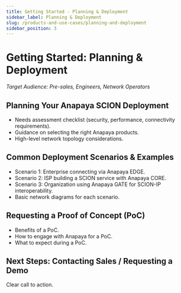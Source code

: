 ```yaml
---
title: Getting Started - Planning & Deployment
sidebar_label: Planning & Deployment
slug: /products-and-use-cases/planning-and-deployment
sidebar_position: 3
---
```


# Getting Started: Planning & Deployment

_Target Audience: Pre-sales, Engineers, Network Operators_

## Planning Your Anapaya SCION Deployment

- Needs assessment checklist (security, performance, connectivity requirements).
- Guidance on selecting the right Anapaya products.
- High-level network topology considerations.

## Common Deployment Scenarios & Examples

- Scenario 1: Enterprise connecting via Anapaya EDGE.
- Scenario 2: ISP building a SCION service with Anapaya CORE.
- Scenario 3: Organization using Anapaya GATE for SCION-IP interoperability.
- Basic network diagrams for each scenario.

## Requesting a Proof of Concept (PoC)

- Benefits of a PoC.
- How to engage with Anapaya for a PoC.
- What to expect during a PoC.

## Next Steps: Contacting Sales / Requesting a Demo

Clear call to action.
